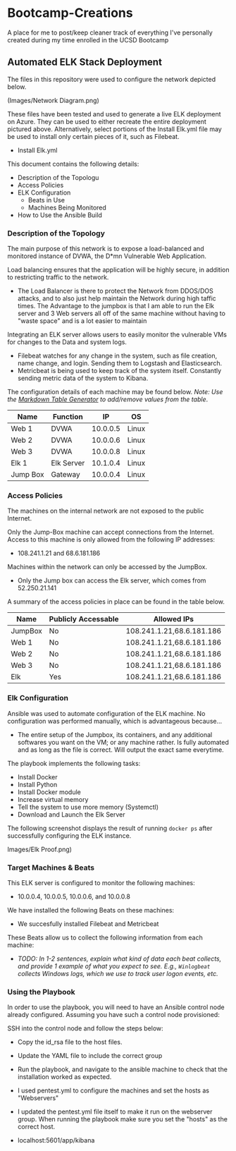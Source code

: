 # Bootcamp-Creations
A place for me to post/keep cleaner track of everything I've personally created during my time enrolled in the UCSD Bootcamp


## Automated ELK Stack Deployment

The files in this repository were used to configure the network depicted below.

(Images/Network Diagram.png)

These files have been tested and used to generate a live ELK deployment on Azure. They can be used to either recreate the entire deployment pictured above. Alternatively, select portions of the Install Elk.yml file may be used to install only certain pieces of it, such as Filebeat.

  - Install Elk.yml

This document contains the following details:
- Description of the Topologu
- Access Policies
- ELK Configuration
  - Beats in Use
  - Machines Being Monitored
- How to Use the Ansible Build


### Description of the Topology

The main purpose of this network is to expose a load-balanced and monitored instance of DVWA, the D*mn Vulnerable Web Application.

Load balancing ensures that the application will be highly secure, in addition to restricting traffic to the network.
- The Load Balancer is there to protect the Network from DDOS/DOS attacks, and to also just help maintain the Network during high taffic times. The Advantage to the jumpbox is that I am able to run the Elk server and 3 Web servers all off of the same machine without having to "waste space" and is a lot easier to maintain

Integrating an ELK server allows users to easily monitor the vulnerable VMs for changes to the Data and system logs.
- Filebeat watches for any change in the system, such as file creation, name change, and login. Sending them to Logstash and Elasticsearch.
- Metricbeat is being used to keep track of the system itself. Constantly sending metric data of the system to Kibana.

The configuration details of each machine may be found below.
_Note: Use the [Markdown Table Generator](http://www.tablesgenerator.com/markdown_tables) to add/remove values from the table_.

| Name     | Function   | IP       | OS    |
|----------|------------|----------|-------|
| Web 1    | DVWA       | 10.0.0.5 | Linux |
| Web 2    | DVWA       | 10.0.0.6 | Linux |
| Web 3    | DVWA       | 10.0.0.8 | Linux |
| Elk 1    | Elk Server | 10.1.0.4 | Linux |
| Jump Box | Gateway    | 10.0.0.4 | Linux |
### Access Policies

The machines on the internal network are not exposed to the public Internet. 

Only the Jump-Box machine can accept connections from the Internet. Access to this machine is only allowed from the following IP addresses:
- 108.241.1.21 and 68.6.181.186

Machines within the network can only be accessed by the JumpBox.
- Only the Jump box can access the Elk server, which comes from 52.250.21.141

A summary of the access policies in place can be found in the table below.

| Name    | Publicly Accessable | Allowed IPs               |
|---------|---------------------|---------------------------|
| JumpBox | No                  | 108.241.1.21,68.6.181.186 |
| Web 1   | No                  | 108.241.1.21,68.6.181.186 |
| Web 2   | No                  | 108.241.1.21,68.6.181.186 |
| Web 3   | No                  | 108.241.1.21,68.6.181.186 |
| Elk     | Yes                 | 108.241.1.21,68.6.181.186 |

### Elk Configuration

Ansible was used to automate configuration of the ELK machine. No configuration was performed manually, which is advantageous because...
- The entire setup of the Jumpbox, its containers, and any additional softwares you want on the VM; or any machine rather. Is fully automated and as long as the file is correct. Will output the exact same everytime.

The playbook implements the following tasks:
- Install Docker
- Install Python
- Install Docker module
- Increase virtual memory
- Tell the system to use more memory (Systemctl)
- Download and Launch the Elk Server

The following screenshot displays the result of running `docker ps` after successfully configuring the ELK instance.

Images/Elk Proof.png)

### Target Machines & Beats
This ELK server is configured to monitor the following machines:
- 10.0.0.4, 10.0.0.5, 10.0.0.6, and 10.0.0.8

We have installed the following Beats on these machines:
- We succesfully installed Filebeat and Metricbeat

These Beats allow us to collect the following information from each machine:
- _TODO: In 1-2 sentences, explain what kind of data each beat collects, and provide 1 example of what you expect to see. E.g., `Winlogbeat` collects Windows logs, which we use to track user logon events, etc._

### Using the Playbook
In order to use the playbook, you will need to have an Ansible control node already configured. Assuming you have such a control node provisioned: 

SSH into the control node and follow the steps below:
- Copy the id_rsa file to the host files.
- Update the YAML file to include the correct group
- Run the playbook, and navigate to the ansible machine to check that the installation worked as expected.


- I used pentest.yml to configure the machines and set the hosts as "Webservers"
- I updated the pentest.yml file itself to make it run on the webserver group. When running the playbook make sure you set the "hosts" as the correct host.
- localhost:5601/app/kibana
